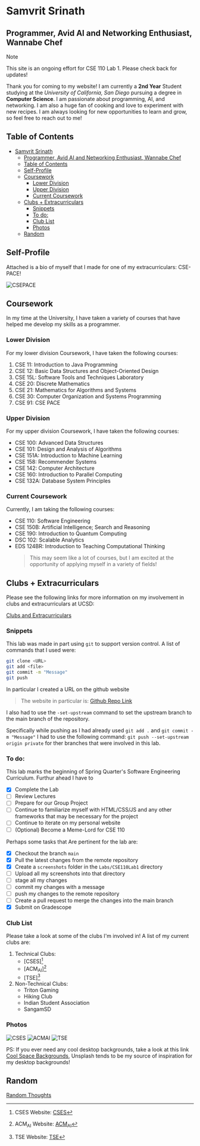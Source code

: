 # Samvrit Srinath

## Programmer, Avid AI and Networking Enthusiast, Wannabe Chef

> [!Note]
> This site is an ongoing effort for CSE 110 Lab 1. Please check back for updates!

Thank you for coming to my website! I am currently a **2nd Year** Student studying at the _University of California, San Diego_ pursuing a degree in **Computer Science**. I am passionate about programming, AI, and networking. I am also a huge fan of cooking and love to experiment with new recipes. I am always looking for new opportunities to learn and grow, so feel free to reach out to me!

## Table of Contents

- [Samvrit Srinath](#samvrit-srinath)
  - [Programmer, Avid AI and Networking Enthusiast, Wannabe Chef](#programmer-avid-ai-and-networking-enthusiast-wannabe-chef)
  - [Table of Contents](#table-of-contents)
  - [Self-Profile](#self-profile)
  - [Coursework](#coursework)
    - [Lower Division](#lower-division)
    - [Upper Division](#upper-division)
    - [Current Coursework](#current-coursework)
  - [Clubs + Extracurriculars](#clubs--extracurriculars)
    - [Snippets](#snippets)
    - [To do:](#to-do)
    - [Club List](#club-list)
    - [Photos](#photos)
  - [Random](#random)

## Self-Profile

Attached is a bio of myself that I made for one of my extracurriculars: CSE-PACE!

![CSEPACE](Images/PACE_Mentor_Profile.png)

## Coursework

In my time at the University, I have taken a variety of courses that have helped me develop my skills as a programmer.

### Lower Division

For my lower division Coursework, I have taken the following courses:

1. CSE 11: Introduction to Java Programming
2. CSE 12: Basic Data Structures and Object-Oriented Design
3. CSE 15L: Software Tools and Techniques Laboratory
4. CSE 20: Discrete Mathematics
5. CSE 21: Mathematics for Algorithms and Systems
6. CSE 30: Computer Organization and Systems Programming
7. CSE 91: CSE PACE

### Upper Division

For my upper division Coursework, I have taken the following courses:

-   CSE 100: Advanced Data Structures
-   CSE 101: Design and Analysis of Algorithms
-   CSE 151A: Introduction to Machine Learning
-   CSE 158: Recommender Systems
-   CSE 142: Computer Architecture
-   CSE 160: Introduction to Parallel Computing
-   CSE 132A: Database System Principles

### Current Coursework

Currently, I am taking the following courses:

-   CSE 110: Software Engineering
-   CSE 150B: Artificial Intelligence; Search and Reasoning
-   CSE 190: Introduction to Quantum Computing
-   DSC 102: Scalable Analytics
-   EDS 124BR: Introduction to Teaching Computational Thinking
    > This may seem like a lot of courses, but I am excited at the opportunity of applying myself in a variety of fields!

## Clubs + Extracurriculars

Please see the following links for more information on my involvement in clubs and extracurriculars at UCSD:

[Clubs and Extracurriculars](Markdown/Clubs.md)

### Snippets

This lab was made in part using `git` to support version control. A list of commands that I used were:

```bash
git clone <URL>
git add <file>
git commit -m "Message"
git push
```

In particular I created a URL on the github website

> The website in particular is: [Github Repo Link](https://github.com/SamvritSrinath/CSE110Lab1/tree/main)

I also had to use the `-set-upstream` command to set the upstream branch to the main branch of the repository.

Specifically while pushing as I had already used `git add .` and `git commit -m "Message"` I had to use the following command:
`git push --set-upstream origin private` for ther branches that were involved in this lab.

### To do:

This lab marks the beginning of Spring Quarter's Software Engineering Curriculum. Furthur ahead I have to

-   [x] Complete the Lab
-   [ ] Review Lectures
-   [ ] Prepare for our Group Project
-   [ ] Continue to familiarize myself with HTML/CSS/JS and any other frameworks that may be necessary for the project
-   [ ] Continue to iterate on my personal website
-   [ ] \(Optional) Become a Meme-Lord for CSE 110

Perhaps some tasks that Are pertinent for the lab are:

-   [x] Checkout the branch `main`
-   [x] Pull the latest changes from the remote repository
-   [x] Create a `screenshots` folder in the `Labs/CSE110Lab1` directory
-   [ ] Upload all my screenshots into that directory
-   [ ] stage all my changes
-   [ ] commit my changes with a message
-   [ ] push my changes to the remote repository
-   [ ] Create a pull request to merge the changes into the main branch
-   [x] Submit on Gradescope

### Club List

Please take a look at some of the clubs I'm involved in!
A list of my current clubs are:

1. Technical Clubs:
    - [CSES][^1]
    - [ACM<sub>AI</sub>][^2]
    - [TSE][^3]
2. Non-Technical Clubs:
    - Triton Gaming
    - Hiking Club
    - Indian Student Association
    - SangamSD

### Photos

![CSES](Images/CSES.png)
![ACMAI](Images/ACMAI.png)
![TSE](Images/TSELogo.png)

PS: If you ever need any cool desktop backgrounds, take a look at this link [Cool Space Backgrounds](https://unsplash.com/images/nature/outer-space), Unsplash tends to be my source of inspiration for my desktop backgrounds!

## Random

[Random Thoughts](Markdown/Random.md)

[^1]: CSES Website: [CSES](https://csesucsd.com/)
[^2]: ACM<sub>AI</sub> Website: [ACM<sub>AI</sub>](https://ai.acmucsd.com)
[^3]: TSE Website: [TSE](https://tse.ucsd.edu/)

